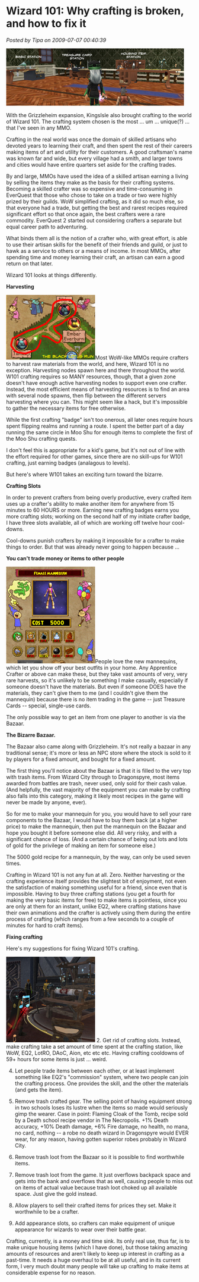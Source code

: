 # Wizard 101: Why crafting is broken, and how to fix it

*Posted by Tipa on 2009-07-07 00:40:39*

![Crafting in Wizard101 is done at one of four crafting stations](../../../uploads/2009/07/w101station.jpg "Crafting in Wizard101 is done at one of four crafting stations")

With the Grizzleheim expansion, KingsIsle also brought crafting to the world of Wizard 101. The crafting system chosen is the most ... um ... unique(?) ... that I've seen in any MMO.

Crafting in the real world was once the domain of skilled artisans who devoted years to learning their craft, and then spent the rest of their careers making items of art and utility for their customers. A good craftsman's name was known far and wide, but every village had a smith, and larger towns and cities would have entire quarters set aside for the crafting trades.

By and large, MMOs have used the idea of a skilled artisan earning a living by selling the items they make as the basis for their crafting systems. Becoming a skilled crafter was so expensive and time-consuming in EverQuest that those who chose to take on a trade or two were highly prized by their guilds. WoW simplified crafting, as it did so much else, so that everyone had a trade, but getting the best and rarest recipes required significant effort so that once again, the best crafters were a rare commodity. EverQuest 2 started out considering crafters a separate but equal career path to adventuring.

What binds them all is the notion of a crafter who, with great effort, is able to use their artisan skills for the benefit of their friends and guild, or just to hawk as a service to others or a means of income. In most MMOs, after spending time and money learning their craft, an artisan can earn a good return on that later.

Wizard 101 looks at things differently. 

**Harvesting**

![The Black Lotus run](../../../uploads/2009/07/w101blacklotus.jpg "The Black Lotus run")Most WoW-like MMOs require crafters to harvest raw materials from the world, and here, Wizard 101 is no exception. Harvesting nodes spawn here and there throughout the world. W101 crafting requires so MANY resources, though, that a given zone doesn't have enough active harvesting nodes to support even one crafter. Instead, the most efficient means of harvesting resources is to find an area with several node spawns, then flip between the different servers harvesting where you can. This might seem like a hack, but it's impossible to gather the necessary items for free otherwise.

While the first crafting "badge" isn't too onerous, all later ones require hours spent flipping realms and running a route. I spent the better part of a day running the same circle in Moo Shu for enough items to complete the first of the Moo Shu crafting quests.

I don't feel this is appropriate for a kid's game, but it's not out of line with the effort required for other games, since there are no skill-ups for W101 crafting, just earning badges (analagous to levels).

But here's where W101 takes an exciting turn toward the bizarre.

**Crafting Slots**

In order to prevent crafters from being overly productive, every crafted item uses up a crafter's ability to make another item for anywhere from 15 minutes to 60 HOURS or more. Earning new crafting badges earns you more crafting slots; working on the second half of my initiate crafter badge, I have three slots available, all of which are working off twelve hour cool-downs.

Cool-downs punish crafters by making it impossible for a crafter to make things to order. But that was already never going to happen because ...

**You can't trade money or items to other people**

![Mannequins require vast amounts of rare resources](../../../uploads/2009/07/w101manny.jpg "Mannequins require vast amounts of rare resources")People love the new mannequins, which let you show off your best outfits in your home. Any Apprentice Crafter or above can make these, but they take vast amounts of very, very rare harvests, so it's unlikely to be something I make casually, especially if someone doesn't have the materials. But even if someone DOES have the materials, they can't give them to me (and I couldn't give them the mannequin) because there is no item trading in the game -- just Treasure Cards -- special, single-use cards.

The only possible way to get an item from one player to another is via the Bazaar.

**The Bizarre Bazaar.**

The Bazaar also came along with Grizzleheim. It's not really a bazaar in any traditional sense; it's more or less an NPC store where the stock is sold to it by players for a fixed amount, and bought for a fixed amount.

The first thing you'll notice about the Bazaar is that it is filled to the very top with trash items. From Wizard City through to Dragonspyre, most items awarded from battles are trash, never used, only sold for their cash value. (And helpfully, the vast majority of the equipment you can make by crafting also falls into this category, making it likely most recipes in the game will never be made by anyone, ever).

So for me to make your mannequin for you, you would have to sell your rare components to the Bazaar, I would have to buy them back (at a higher price) to make the mannequin, then put the mannequin on the Bazaar and hope you bought it before someone else did. All very risky, and with a significant chance of loss. (And a certain chance of being out lots and lots of gold for the privilege of making an item for someone else.)

The 5000 gold recipe for a mannequin, by the way, can only be used seven times.

Crafting in Wizard 101 is not any fun at all. Zero. Neither harvesting or the crafting experience itself provides the slightest bit of enjoyment, not even the satisfaction of making something useful for a friend, since even that is impossible. Having to buy three crafting stations (you get a fourth for making the very basic items for free) to make items is pointless, since you are only at them for an instant, unlike EQ2, where crafting stations have their own animations and the crafter is actively using them during the entire process of crafting (which ranges from a few seconds to a couple of minutes for hard to craft items).

**Fixing crafting**

Here's my suggestions for fixing Wizard 101's crafting.

![EQ2 has a reason for different crafting stations](../../../uploads/2009/07/w101eq2crafting.jpg "EQ2 has a reason for different crafting stations")
2. Get rid of crafting slots. Instead, make crafting take a set amount of time spent at the crafting station, like WoW, EQ2, LotRO, DAoC, Aion, etc etc etc. Having crafting cooldowns of 59+ hours for some items is just ... weird.

4. Let people trade items between each other, or at least implement something like EQ2's "commission" system, where two people can join the crafting process. One provides the skill, and the other the materials (and gets the item).

6. Remove trash crafted gear. The selling point of having equipment strong in two schools loses its lustre when the items so made would seriously gimp the wearer. Case in point: Flaming Cloak of the Tomb, recipe sold by a Death school recipe vendor in The Necropolis. +1% Death accuracy, +10% Death damage, +6% Fire damage, no health, no mana, no card, nothing -- a robe no death wizard in Dragonspyre would EVER wear, for any reason, having gotten superior robes probably in Wizard City.

8. Remove trash loot from the Bazaar so it is possible to find worthwhile items.

10. Remove trash loot from the game. It just overflows backpack space and gets into the bank and overflows that as well, causing people to miss out on items of actual value because trash loot choked up all available space. Just give the gold instead.

12. Allow players to sell their crafted items for prices they set. Make it worthwhile to be a crafter.

14. Add appearance slots, so crafters can make equipment of unique appearance for wizards to wear over their battle gear.




Crafting, currently, is a money and time sink. Its only real use, thus far, is to make unique housing items (which I have done), but those taking amazing amounts of resources and aren't likely to keep up interest in crafting as a past-time. It needs a huge overhaul to be at all useful, and in its current form, I very much doubt many people will take up crafting to make items at considerable expense for no reason.

